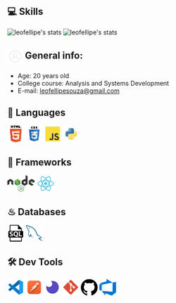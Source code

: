## 💻 Skills

![leofellipe's stats](https://github-readme-stats-deploy-nu.vercel.app/api/top-langs/?username=leofellipe&hide_border=true&theme=tokyonight&layout=compact&langcount=16&hide=Jupyter%20Notebook,JavaScript,CSS,Go,SCSS)
![leofellipe's stats](https://github-readme-stats-deploy-nu.vercel.app/api?username=leofellipe&theme=tokyonight&hide_border=true%count_private=true&&include_all_commits=true)

<div align='left'>
  <h2><img align='center' width='35' alt="GIF" src="./images/Profile.png"/> General info:</h2>

  - Age: 20 years old
  - College course: Analysis and Systems Development
  - E-mail: leofellipesouza@gmail.com
</div>

## 💬 Languages
<p>
  <img  height="38" alingn="left" src="./images/html.png" alt="HTML" />
  <img  height="38" alingn="left" src="./images/css3.png" alt="CSS" />
  <img  height="38" alingn="left" src="./images/javascript.png" alt="JavaScript" />
  <img  height="38" alingn="left" src="./images/python.png" alt="Python"/>
</p>

## 🚀 Frameworks
<p>
  <img  height="38" alingn="left" src="./images/nodejs.png" alt="NodeJS" />
  <img  height="38" alingn="left" src="./images/react.png" alt="ReactJS" />
</p>

## ♨ Databases
<p>
  <img  height="38" alingn="left" src="./images/sql.png" alt="SQL" />
  <img  height="38" alingn="left" src="./images/mysql.png" alt="MySQL" />
</p>

## 🛠 Dev Tools
<p>    
  <img  height="38" alingn="left" src="./images/vscode.png" alt="VS Code" />  
  <img  height="38" alingn="left" src="./images/postman.png" alt="Postman" />
  <img  height="38" alingn="left" src="./images/insomnia.png" alt="Insomnia" />
  <img  height="38" alingn="left" src="./images/git.png" alt="Git" />
  <img  height="38" alingn="left" src="./images/github.png" alt="GitHub" />
    <img  height="38" alingn="left" src="./images/azure.png" alt="Azure" />
</p>
